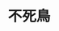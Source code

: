 ---
title: 不死鳥
type: card
card_instruction: 捨て札の中から任意のアイテムカードを1枚使用できる。
image: card1.png
description: |
    捨て札の中から自由に選ぶことができるので、初期質量関数（名前の一文字を聞ける）や3倍角の公式(3回連続で質問できる)などの強力なカードを対象に選ぼう。
---
